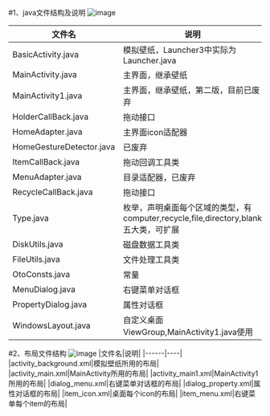 #1、java文件结构及说明
![image](https://github.com/openthos/desktop-analysis/blob/master/image/java_structure.png)

|文件名|说明|
|------|----|
|BasicActivity.java|模拟壁纸，Launcher3中实际为Launcher.java|
|MainActivity.java|主界面，继承壁纸|
|MainActivity1.java|主界面，继承壁纸，第二版，目前已废弃|
|HolderCallBack.java|拖动接口|
|HomeAdapter.java|主界面icon适配器|
|HomeGestureDetector.java|已废弃|
|ItemCallBack.java|拖动回调工具类|
|MenuAdapter.java|目录适配器，已废弃|
|RecycleCallBack.java|拖动接口|
|Type.java|枚举，声明桌面每个区域的类型，有computer,recycle,file,directory,blank五大类，可扩展|
|DiskUtils.java|磁盘数据工具类|
|FileUtils.java|文件处理工具类|
|OtoConsts.java|常量|
|MenuDialog.java|右键菜单对话框|
|PropertyDialog.java|属性对话框|
|WindowsLayout.java|自定义桌面ViewGroup,MainActivity1.java使用|

#2、布局文件结构
![image](https://github.com/openthos/desktop-analysis/blob/master/image/xml_structure.png)
|文件名|说明|
|------|----|
|activity_background.xml|模拟壁纸所用的布局|
|activity_main.xml|MainActivity所用的布局|
|activity_main1.xml|MainActivity1所用的布局|
|dialog_menu.xml|右键菜单对话框的布局|
|dialog_property.xml|属性对话框的布局|
|item_icon.xml|桌面每个icon的布局|
|item_menu.xml|右键菜单每个item的布局|
